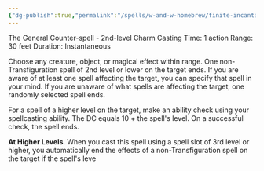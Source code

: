 ```yaml
---
{"dg-publish":true,"permalink":"/spells/w-and-w-homebrew/finite-incantatem/"}
---
```


The General Counter-spell - 2nd-level Charm 
Casting Time: 1 action 
Range: 30 feet 
Duration: Instantaneous 

Choose any creature, object, or magical effect within range. One non-Transfiguration spell of 2nd level or lower on the target ends. If you are aware of at least one spell affecting the target, you can specify that spell in your mind. If you are unaware of what spells are affecting the target, one randomly selected spell ends. 

For a spell of a higher level on the target, make an ability check using your spellcasting ability. The DC equals 10 + the spell's level. On a successful check, the spell ends. 

**At Higher Levels**. When you cast this spell using a spell slot of 3rd level or higher, you automatically end the effects of a non-Transfiguration spell on the target if the spell's leve